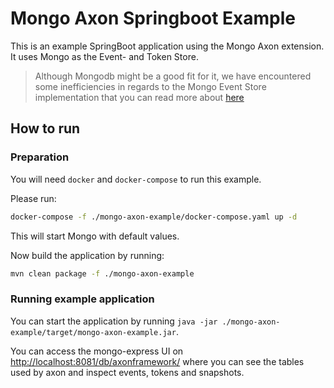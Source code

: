 # Mongo Axon Springboot Example

This is an example SpringBoot application using the Mongo Axon extension. It uses Mongo as the Event- and Token Store.

> Although Mongodb might be a good fit for it, we have encountered some inefficiencies in regards to the Mongo Event
> Store implementation that you can read more about [here](https://docs.axoniq.io/reference-guide/extensions/mongo)

## How to run

### Preparation

You will need `docker` and `docker-compose` to run this example.

Please run:

```bash
docker-compose -f ./mongo-axon-example/docker-compose.yaml up -d
```

This will start Mongo with default values.

Now build the application by running:

```bash
mvn clean package -f ./mongo-axon-example
```

### Running example application

You can start the application by running `java -jar ./mongo-axon-example/target/mongo-axon-example.jar`.

You can access the mongo-express UI
on [http://localhost:8081/db/axonframework/](http://localhost:8081/db/axonframework/)
where you can see the tables used by axon and inspect events, tokens and snapshots.

